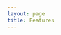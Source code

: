 ```yaml
---
layout: page
title: Features
---
```


<script setup>
  import FeaturePageTitle from "./.vitepress/theme/components/FeaturePageTitle.vue";
  import FeaturePageSection from "./.vitepress/theme/components/FeaturePageSection.vue";
  import FeatureList from "./.vitepress/theme/components/FeatureList.vue";
  import { users, webDomains, mail, dns, databases, serverAdmin } from "./_data/features";
</script>

<FeaturePage>
  <FeaturePageTitle>
    <template #title>Features</template>
  </FeaturePageTitle>
  <FeaturePageSection image="/images/undraw_two_factor_authentication_namy.svg">
    <template #title>Users</template>
    <template #lead>Share access to your server with other users and restrict their resources.</template>
    <template #list>
      <FeatureList :items="users"></FeatureList>
    </template>
  </FeaturePageSection>
  <FeaturePageSection image="/images/undraw_web_developer_re_h7ie.svg">
    <template #title>Web domains</template>
    <template #lead>Add multiple domains and quickly install apps on them.</template>
    <template #list>
      <FeatureList :items="webDomains"></FeatureList>
    </template>
  </FeaturePageSection>
  <FeaturePageSection image="/images/undraw_domain_names_re_0uun.svg">
    <template #title>DNS</template>
    <template #lead>Manage your own DNS server!</template>
    <template #list>
      <FeatureList :items="dns"></FeatureList>
    </template>
  </FeaturePageSection>
  <FeaturePageSection image="/images/undraw_personal_email_re_4lx7.svg">
    <template #title>Mail</template>
    <template #lead>Host your own emails, no need to pay a business mail provider!</template>
    <template #list>
      <FeatureList :items="mail"></FeatureList>
    </template>
  </FeaturePageSection>
  <FeaturePageSection image="/images/undraw_maintenance_re_59vn.svg">
    <template #title>Databases</template>
    <template #lead>From e-commerce to blogs, databases are always useful and you can choose between MySQL and PostgreSQL.</template>
    <template #list>
      <FeatureList :items="databases"></FeatureList>
    </template>
  </FeaturePageSection>
  <FeaturePageSection image="/images/undraw_server_status_re_n8ln.svg">
    <template #title>Server admin</template>
    <template #lead>Ultra-configurable and user-friendly, Hestia is as powerful as you could want.</template>
    <template #list>
      <FeatureList :items="serverAdmin"></FeatureList>
    </template>
  </FeaturePageSection>
</FeaturePage>
